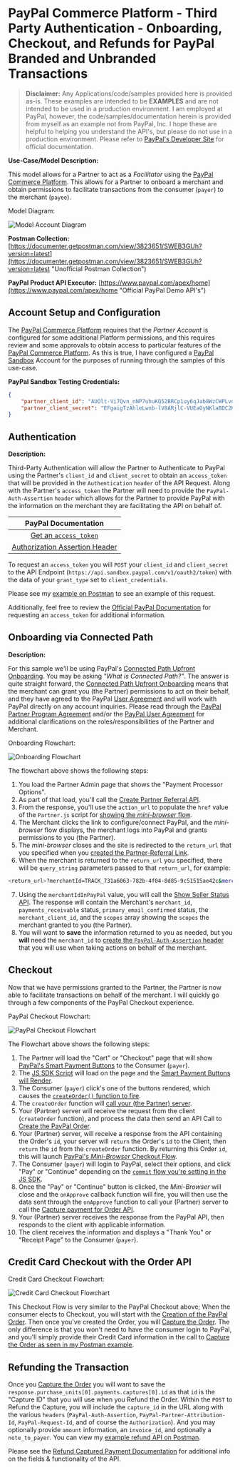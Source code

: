 # PayPal Commerce Platform - Third Party Authentication - Onboarding, Checkout, and Refunds for PayPal Branded and Unbranded Transactions

> **Disclaimer:** Any Applications/code/samples provided here is provided as-is.  These examples are intended to be **EXAMPLES** and are not intended to be used in a production environment.  I am employed at PayPal, however, the code/samples/documentation herein is provided from myself as an example not from PayPal, Inc.  I hope these are helpful to helping you understand the API's, but please do not use in a production environment.  Please refer to [PayPal's Developer Site](https://developer.paypal.com/ "PayPal Developer Homepage") for official documentation.

**Use-Case/Model Description:**
    
This model allows for a Partner to act as a _Facilitator_ using the [PayPal Commerce Platform](https://developer.paypal.com/docs/commerce-platform/ "Official PayPal Commerce Platform Docs"). This allows for a Partner to onboard a merchant and obtain permissions to facilitate transactions from the consumer (`payer`) to the merchant (`payee`).

Model Diagram: 

![Model Account Diagram](../images/CP_O_Refund_Diagram.png)

**Postman Collection:** [https://documenter.getpostman.com/view/3823651/SWEB3GUh?version=latest](https://documenter.getpostman.com/view/3823651/SWEB3GUh?version=latest "Unofficial Postman Collection")

**PayPal Product API Executor:** [https://www.paypal.com/apex/home](https://www.paypal.com/apex/home "Official PayPal Demo API's")

## Account Setup and Configuration

The [PayPal Commerce Platform](https://developer.paypal.com/docs/commerce-platform/ "Official PayPal Commerce Platform Docs") requires that the _Partner Account_ is configured for some additional Platform permissions, and this requires review and some approvals to obtain access to particular features of the [PayPal Commerce Platform](https://developer.paypal.com/docs/commerce-platform/ "Official PayPal Commerce Platform Docs").  As this is true, I have configured a [PayPal Sandbox](https://www.sandbox.paypal.com/us/home "PayPal Sandbox Homepage") Account for the purposes of running through the samples of this use-case.

**PayPal Sandbox Testing Credentials:**

```json
{
    "partner_client_id": "AUOlt-Vi7Qvn_nNP7uhuKQ52BRCp1uy6qJab8WzCWPLvo2cRc9h8OOHhAHvz7dnMyLdHY96XGEyq8dd_",
    "partner_client_secret": "EFgaigTzAhleLwnb-lV8ARjlC-VUEaOyNKlaBDC2KZecVcnraGIfksmgHtB2EcgbD5lg2bbbXo-Jj0_v"
}
```

## Authentication

**Description:**

Third-Party Authentication will allow the Partner to Authenticate to PayPal using the Partner's `client_id` and `client_secret` to obtain an `access_token` that will be provided in the `Authentication` `header` of the API Request.  Along with the Partner's `access_token` the Partner will need to provide the `PayPal-Auth-Assertion` `header` which allows for the Partner to provide PayPal with the information on the merchant they are facilitating the API on behalf of.

| PayPal Documentation |
|:------------------------:|
| [Get an `access_token`](https://developer.paypal.com/docs/api/overview/#get-an-access-token "Official Authentication Doc") |
| [Authorization Assertion Header](https://developer.paypal.com/docs/api/reference/api-requests/#paypal-auth-assertion "Official Auth-Header Doc") |

To request an `access_token` you will `POST` your `client_id` and `client_secret` to the API Endpoint (`https://api.sandbox.paypal.com/v1/oauth2/token`) with the data of your `grant_type` set to `client_credentials`. 

Please see my [example on Postman](https://documenter.getpostman.com/view/3823651/SWEB3GUh?version=latest#97038b00-184c-4c8e-ae94-87938187604e "Unoffical API Example") to see an example of this request.

Additionally, feel free to review the [Official PayPal Documentation](https://developer.paypal.com/docs/api/overview/#get-an-access-token, "Official Authentication Doc") for requesting an `access_token` for additional information.


## Onboarding via Connected Path

**Description:**

For this sample we'll be using PayPal's [Connected Path Upfront Onboarding](https://developer.paypal.com/docs/commerce-platform/onboarding/upfront/ "Official Connected Path Documentation").  You may be asking _"What is Connected Path?"_.  The answer is quite straight forward, the [Connected Path Upfront Onboarding](https://developer.paypal.com/docs/commerce-platform/onboarding/upfront/ "Official Connected Path Documentation") means that the merchant can grant you (the Partner) permissions to act on their behalf, and they have agreed to the PayPal [User Agreement](https://www.paypal.com/us/webapps/mpp/ua/legalhub-full?locale.x=en_US "Official PayPal User Agreement") and will work with PayPal directly on any account inquiries.  Please read through the [PayPal Partner Program Agreement](https://www.paypal.com/us/webapps/mpp/ua/partner-program-agreement "Official Partner Program Agreement Documentation") and/or the [PayPal User Agreement](https://www.paypal.com/us/webapps/mpp/ua/legalhub-full?locale.x=en_US) for additional clarifications on the roles/responsibilities of the Partner and Merchant.

Onboarding Flowchart: 

![Onboarding Flowchart](../images/CP_O_R_Onboarding_Flowchart.png)

The flowchart above shows the following steps:

1. You load the Partner Admin page that shows the "Payment Processor Options". 
2. As part of that load, you'll call the [Create Partner Referral API](https://developer.paypal.com/docs/api/partner-referrals/v2/#partner-referrals_create "Official PayPal API Documentation").
3. From the response, you'll use the `action_url` to populate the `href` value of the `Partner.js` script for [showing the *mini-browser* flow](https://developer.paypal.com/docs/commerce-platform/onboarding/upfront/#2-add-a-paypal-sign-up-link-on-your-site "Official Mini-Browser Sign-up Documentation").
4. The Merchant clicks the link to configure/connect PayPal, and the _mini-browser_ flow displays, the merchant logs into PayPal and grants permissions to you (the Partner).
5. The _mini-browser_ closes and the site is redirected to the `return_url` that you specified when you [created the Partner-Referral Link](https://developer.paypal.com/docs/api/partner-referrals/v2/#definition-partner_configuration_override "Official PayPal API Documentation").
6. When the merchant is returned to the `return_url` you specified, there will be `query_string` parameters passed to that `return_url`, for example:

```sh
<return_url>?merchantId=TRACK_731a6063-782b-4f04-8d85-9c51515ae42c&merchantIdInPayPal=QGM8S9F4SDMWY&permissionsGranted=true&consentStatus=true&productIntentId=addipmt&isEmailConfirmed=true&accountStatus=BUSINESS_ACCOUNT&riskStatus=SUBSCRIBED
```

7. Using the `merchantIdInPayPal` value, you will call the [Show Seller Status API](https://developer.paypal.com/docs/api/partner-referrals/v1/#merchant-integration_status "Official PayPal API Documentation"). The response will contain the Merchant's `merchant_id`, `payments_receivable` status, `primary_email_confirmed` status, the `merchant_client_id`, and the `scopes` array showing the `scopes` the merchant granted to you (the Partner).
8. You will want to **save** the information returned to you as needed, but you **will** need the `merchant_id` to [create the `PayPal-Auth-Assertion` header](https://developer.paypal.com/docs/api/reference/api-requests/#paypal-auth-assertion "Official PayPal-Auth-Assertion header Doc") that you will use when taking actions on behalf of the merchant.


## Checkout

Now that we have permissions granted to the Partner, the Partner is now able to facilitate transactions on behalf of the merchant.  I will quickly go through a few components of the PayPal Checkout experience.

PayPal Checkout Flowchart: 

![PayPal Checkout Flowchart](../images/CP_O_R_PP_XO_Flowchart.png)

The Flowchart above shows the following steps:

1. The Partner will load the "Cart" or "Checkout" page that will show [PayPal's Smart Payment Buttons](https://developer.paypal.com/docs/checkout/ "Official PayPal Checkout Documentation") to the Consumer (`payer`).
2. The [JS SDK Script](https://developer.paypal.com/docs/checkout/integrate/#2-add-the-paypal-javascript-sdk-to-your-web-page "Official PayPal JS SDK Documentation") will load on the page and the [Smart Payment Buttons will Render](https://developer.paypal.com/docs/checkout/integrate/#3-render-the-smart-payment-buttons "Official PayPal Button Render Documentation"). 
3. The Consumer (`payer`) click's one of the buttons rendered, which causes the [`createOrder()` function to fire](https://developer.paypal.com/docs/checkout/integrate/#4-set-up-the-transaction "Official PayPal createOrder Documentation").
4. The `createOrder` function will [call your (the Partner) server](https://developer.paypal.com/demo/checkout/#/pattern/server "Official JS SDK Server Documentation").
5. Your (Partner) server will receive the request from the client (`createOrder` function), and process the data then send an API Call to [Create the PayPal Order](https://developer.paypal.com/docs/api/orders/v2/#orders_create "Official PayPal Order API Documentation").
6. Your (Partner) server, will receive a response from the API containing the Order's `id`, your server will `return` the Order's `id` to the Client, then `return` the `id` from the `createOrder` function.  By returning this Order `id`, this will launch [PayPal's _Mini-Browser_ Checkout Flow](https://developer.paypal.com/docs/commerce-platform/payment/checkout/ "Official PayPal Checkout Flow Documentation").
7. The Consumer (`payer`) will login to PayPal, select their options, and click "Pay" or "Continue" depending on the [`commit` flow you're setting in the JS SDK](https://developer.paypal.com/docs/checkout/reference/customize-sdk/ "Official PayPal JS SDK Documentation").
8. Once the "Pay" or "Continue" button is clicked, the _Mini-Browser_ will close and the `onApprove` callback function will fire, you will then use the data sent through the `onApprove` function to call your (Partner) server to call the [Capture payment for Order API](https://developer.paypal.com/docs/api/orders/v2/#orders_capture "Official PayPal Capture Order Documentation").
9. Your (Partner) server receives the response from the PayPal API, then responds to the client with applicable information.
10. The client receives the information and displays a "Thank You" or "Receipt Page" to the Consumer (`payer`).



## Credit Card Checkout with the Order API

Credit Card Checkout Flowchart: 

![Credit Card Checkout Flowchart](../images/CP_O_R_CC_XO_Flowchart.png)

This Checkout Flow is very similar to the PayPal Checkout above; When the consumer elects to Checkout, you will start with the [Creation of the PayPal Order](https://developer.paypal.com/docs/api/orders/v2/#orders_create "Official PayPal Order API Documentation").  Then once you've created the Order, you will [Capture the Order](https://developer.paypal.com/docs/api/orders/v2/#orders_capture "Official PayPal Order Capture API Documentation"). The only difference is that you won't need to have the consumer login to PayPal, and you'll simply provide their Credit Card information in the call to [Capture the Order as seen in my Postman example](https://documenter.getpostman.com/view/3823651/SWEB3GUh?version=latest#c651a0f4-4664-4fa6-b0df-fbfc920a3772 "Unofficial API Example").

## Refunding the Transaction

Once you [Capture the Order](https://documenter.getpostman.com/view/3823651/SWEB3GUh?version=latest#cdb4ef99-abcd-488b-8617-3b09ea55f7bf "Unofficial API Example") you will want to save the `response.purchase_units[0].payments.captures[0].id` as that `id` is the "Capture ID" that you will use when you Refund the Order.  Within the `POST` to Refund the Capture, you will include the `capture_id` in the URL along with the various `headers` (`PayPal-Auth-Assertion`, `PayPal-Partner-Attribution-Id`, `PayPal-Request-Id`, and of course the `Authorization`). And you may optionally provide `amount` information, an `invoice_id`, and optionally a `note_to_payer`.  You can view my [example refund API on Postman](https://documenter.getpostman.com/view/3823651/SWEB3GUh?version=latest#acb69b95-0f7d-4182-9908-38379f8bd2ec "Unofficial API Example").

Please see the [Refund Captured Payment Documentation](https://developer.paypal.com/docs/api/payments/v2/#captures_refund "Official API Documentation") for additional info on the fields & functionality of the API.
